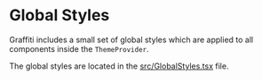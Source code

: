 # Global Styles

Graffiti includes a small set of global styles which are applied to all components inside the `ThemeProvider`.

The global styles are located in the [src/GlobalStyles.tsx](https://github.com/samhynds/graffiti-ui/blob/main/src/GlobalStyles.tsx) file.

